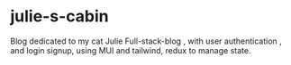 # julie-s-cabin
Blog dedicated to my cat Julie
Full-stack-blog , with user authentication , and login signup, using MUI and tailwind, redux to manage state. 

